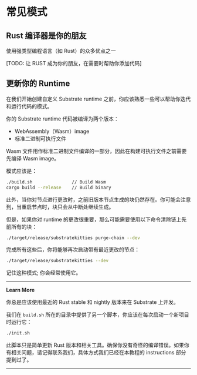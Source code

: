 # 常见模式

## Rust 编译器是你的朋友

使用强类型编程语言（如 Rust）的众多优点之一

[TODO: 让 RUST 成为你的朋友，在需要时帮助你添加代码]

## 更新你的 Runtime

在我们开始创建自定义 Substrate runtime 之前，你应该熟悉一些可以帮助你迭代和运行代码的模式。

你的 Substrate runtime 代码被编译为两个版本：

- WebAssembly（Wasm）image
- 标准二进制可执行文件

Wasm 文件用作标准二进制文件编译的一部分，因此在构建可执行文件之前需要先编译 Wasm image。

模式应该是：

```bash
./build.sh               // Build Wasm
cargo build --release    // Build binary
```

此外，当你对节点进行更改时，之前旧版本节点生成的块仍然存在。你可能会注意到，当重启节点时，块只会从中断处继续生成。

但是，如果你对 runtime 的更改很重要，那么可能需要使用以下命令清除链上先前所有的块：

```bash
./target/release/substratekitties purge-chain --dev
```

完成所有这些后，你将能够再次启动带有最近更改的节点：

```bash
./target/release/substratekitties --dev
```

记住这种模式; 你会经常使用它。

---

**Learn More**

你总是应该使用最近的 Rust stable 和 nightly 版本来在 Substrate 上开发。

我们在 `build.sh` 所在的目录中提供了另一个脚本，你应该在每次启动一个新项目时运行它：

```bash
./init.sh
```

此脚本只是简单更新 Rust 版本和相关工具。确保你没有奇怪的编译错误。如果你有相关问题，请记得联系我们，具体方式我们已经在本教程的 instructions 部分提到过了。

---